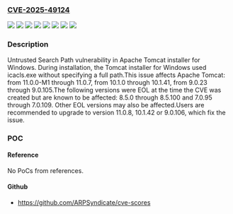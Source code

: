 ### [CVE-2025-49124](https://cve.mitre.org/cgi-bin/cvename.cgi?name=CVE-2025-49124)
![](https://img.shields.io/static/v1?label=Product&message=Apache%20Tomcat&color=blue)
![](https://img.shields.io/static/v1?label=Version&message=&color=brightgreen)
![](https://img.shields.io/static/v1?label=Version&message=10.1.0%20&color=brightgreen)
![](https://img.shields.io/static/v1?label=Version&message=11.0.0-M1%20&color=brightgreen)
![](https://img.shields.io/static/v1?label=Version&message=7.0.95%20&color=brightgreen)
![](https://img.shields.io/static/v1?label=Version&message=8.5.44%20&color=brightgreen)
![](https://img.shields.io/static/v1?label=Version&message=9.0.23%20&color=brightgreen)
![](https://img.shields.io/static/v1?label=Vulnerability&message=CWE-426%20Untrusted%20Search%20Path&color=brightgreen)

### Description

Untrusted Search Path vulnerability in Apache Tomcat installer for Windows. During installation, the Tomcat installer for Windows used icacls.exe without specifying a full path.This issue affects Apache Tomcat: from 11.0.0-M1 through 11.0.7, from 10.1.0 through 10.1.41, from 9.0.23 through 9.0.105.The following versions were EOL at the time the CVE was created but are known to be affected: 8.5.0 through 8.5.100 and 7.0.95 through 7.0.109. Other EOL versions may also be affected.Users are recommended to upgrade to version 11.0.8, 10.1.42 or 9.0.106, which fix the issue.

### POC

#### Reference
No PoCs from references.

#### Github
- https://github.com/ARPSyndicate/cve-scores

